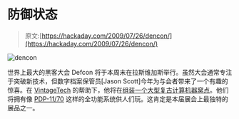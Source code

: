 # 防御状态

> 原文:[https://hackaday.com/2009/07/26/dencon/](https://hackaday.com/2009/07/26/dencon/)

![dencon](../Images/73a0abcecd11add4ec375d690026ac14.png "dencon")

世界上最大的黑客大会 Defcon 将于本周末在拉斯维加斯举行。虽然大会通常专注于突破新技术，但数字档案保管员[Jason Scott]今年为与会者带来了一个有趣的惊喜。在 [VintageTech](http://www.vintagetech.com/ "VintageTech - Welcome!") 的帮助下，他将在[组装一个大型复古计算机器窝点](http://ascii.textfiles.com/archives/2088 "ASCII by Jason Scott  / DENCON")。他们将拥有像 [PDP-11/70](http://en.wikipedia.org/wiki/PDP-11 "PDP-11 - Wikipedia, the free encyclopedia") 这样的全功能系统供人们玩。这肯定是本届展会上最独特的展品之一。